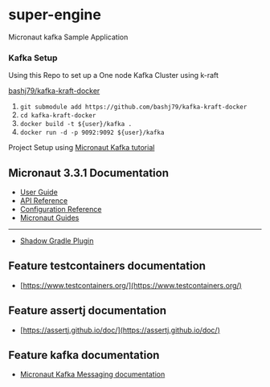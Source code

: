 # super-engine
Micronaut kafka Sample Application

### Kafka Setup

Using this Repo to set up a One node Kafka Cluster using k-raft

[bashj79/kafka-kraft-docker](https://github.com/bashj79/kafka-kraft-docker)

1. `git submodule add https://github.com/bashj79/kafka-kraft-docker`
2. `cd kafka-kraft-docker`
3. `docker build -t ${user}/kafka .`
4. `docker run -d -p 9092:9092 ${user}/kafka`

Project Setup using [Micronaut Kafka tutorial](https://guides.micronaut.io/latest/micronaut-kafka-gradle-kotlin.html)

## Micronaut 3.3.1 Documentation

- [User Guide](https://docs.micronaut.io/3.3.1/guide/index.html)
- [API Reference](https://docs.micronaut.io/3.3.1/api/index.html)
- [Configuration Reference](https://docs.micronaut.io/3.3.1/guide/configurationreference.html)
- [Micronaut Guides](https://guides.micronaut.io/index.html)
---

- [Shadow Gradle Plugin](https://plugins.gradle.org/plugin/com.github.johnrengelman.shadow)

## Feature testcontainers documentation

- [https://www.testcontainers.org/](https://www.testcontainers.org/)

## Feature assertj documentation

- [https://assertj.github.io/doc/](https://assertj.github.io/doc/)

## Feature kafka documentation

- [Micronaut Kafka Messaging documentation](https://micronaut-projects.github.io/micronaut-kafka/latest/guide/index.html)

